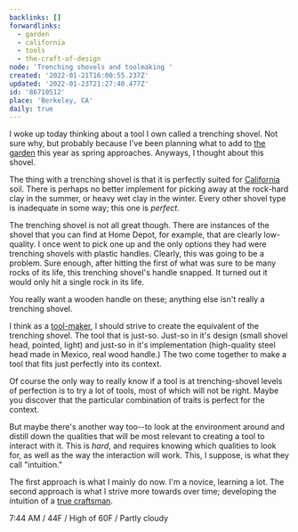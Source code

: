 ```yaml
---
backlinks: []
forwardlinks:
  - garden
  - california
  - tools
  - the-craft-of-design
node: 'Trenching shovels and toolmaking '
created: '2022-01-21T16:00:55.237Z'
updated: '2022-01-23T21:27:40.477Z'
id: '86710512'
place: 'Berkeley, CA'
daily: true
---
```

I woke up today thinking about a tool I own called a trenching shovel. Not sure why, but probably because I've been planning what to add to [the garden](garden.md) this year as spring approaches. Anyways, I thought about this shovel. 

The thing with a trenching shovel is that it is perfectly suited for [California](california.md) soil. There is perhaps no better implement for picking away at the rock-hard clay in the summer, or heavy wet clay in the winter. Every other shovel type is inadequate in some way; this one is *perfect*.  

The trenching shovel is not all great though. There are instances of the shovel that you can find at Home Depot, for example, that are clearly low-quality. I once went to pick one up and the only options they had were trenching shovels with plastic handles. Clearly, this was going to be a problem. Sure enough, after hitting the first of what was sure to be many rocks of its life, this trenching shovel's handle snapped. It turned out it would only hit a single rock in its life. 

You really want a wooden handle on these; anything else isn't really a trenching shovel. 

I think as a [tool-maker](tools.md), I should strive to create the equivalent of the trenching shovel. The tool that is just-so. Just-so in it's design (small shovel head, pointed, light) and just-so in it's implementation (high-quality steel head made in Mexico, real wood handle.) The two come together to make a tool that fits just perfectly into its context. 

Of course the only way to really know if a tool is at trenching-shovel levels of perfection is to try a lot of tools, most of which will not be right. Maybe you discover that the particular combination of traits is perfect for the context. 

But maybe there's another way too--to look at the environment around and distill down the qualities that will be most relevant to creating a tool to interact with it. This is *hard*, and requires knowing which qualities to look for, as well as the way the interaction will work. This, I suppose, is what they call "intuition." 

The first approach is what I mainly do now. I'm a novice, learning a lot. The second approach is what I strive more towards over time; developing the intuition of a [true craftsman](the-craft-of-design.md). 

7:44 AM / 44F / High of 60F / Partly cloudy






 
